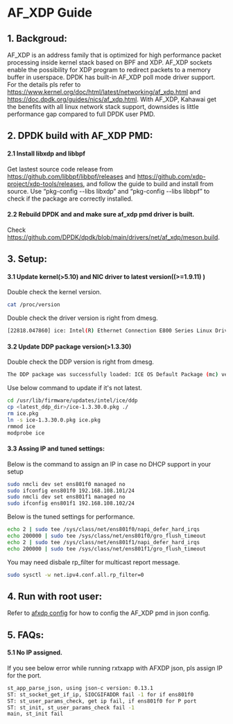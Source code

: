 # AF_XDP Guide

## 1. Backgroud:
AF_XDP is an address family that is optimized for high performance packet processing inside kernel stack based on BPF and XDP. AF_XDP sockets enable the possibility for XDP program to redirect packets to a memory buffer in userspace. DPDK has built-in AF_XDP poll mode driver support. For the details pls refer to https://www.kernel.org/doc/html/latest/networking/af_xdp.html and https://doc.dpdk.org/guides/nics/af_xdp.html. With AF_XDP, Kahawai get the benefits with all linux network stack support, downsides is little performance gap compared to full DPDK user PMD.

## 2. DPDK build with AF_XDP PMD:
#### 2.1 Install libxdp and libbpf
Get lastest source code release from https://github.com/libbpf/libbpf/releases and https://github.com/xdp-project/xdp-tools/releases, and follow the guide to build and install from source. Use “pkg-config --libs libxdp” and “pkg-config --libs libbpf” to check if the package are correctly installed.
#### 2.2 Rebuild DPDK and and make sure af_xdp pmd driver is built.
Check https://github.com/DPDK/dpdk/blob/main/drivers/net/af_xdp/meson.build.

## 3. Setup:
#### 3.1 Update kernel(>5.10) and NIC driver to latest version((>=1.9.11) )
Double check the kernel version.
```bash
cat /proc/version
```
Double check the driver version is right from dmesg.
```bash
[22818.047860] ice: Intel(R) Ethernet Connection E800 Series Linux Driver - version 1.9.11
```

#### 3.2 Update DDP package version(>1.3.30)
Double check the DDP version is right from dmesg.
```bash
The DDP package was successfully loaded: ICE OS Default Package (mc) version 1.3.30.0
```
Use below command to update if it's not latest.
```bash
cd /usr/lib/firmware/updates/intel/ice/ddp
cp <latest_ddp_dir>/ice-1.3.30.0.pkg ./
rm ice.pkg
ln -s ice-1.3.30.0.pkg ice.pkg
rmmod ice
modprobe ice
```

#### 3.3 Assing IP and tuned settings:
Below is the command to assign an IP in case no DHCP support in your setup
```bash
sudo nmcli dev set ens801f0 managed no
sudo ifconfig ens801f0 192.168.108.101/24
sudo nmcli dev set ens801f1 managed no
sudo ifconfig ens801f1 192.168.108.102/24
```
Below is the tuned settings for performance.
```bash
echo 2 | sudo tee /sys/class/net/ens801f0/napi_defer_hard_irqs
echo 200000 | sudo tee /sys/class/net/ens801f0/gro_flush_timeout
echo 2 | sudo tee /sys/class/net/ens801f1/napi_defer_hard_irqs
echo 200000 | sudo tee /sys/class/net/ens801f1/gro_flush_timeout
```
You may need disbale rp_filter for multicast report message.
```bash
sudo sysctl -w net.ipv4.conf.all.rp_filter=0
```

## 4. Run with root user:
Refer to [afxdp config](../tests/script/afxdp_json/) for how to config the AF_XDP pmd in json config.

## 5. FAQs:
#### 5.1 No IP assigned.
If you see below error while running rxtxapp with AFXDP json, pls assign IP for the port.
```bash
st_app_parse_json, using json-c version: 0.13.1
ST: st_socket_get_if_ip, SIOCGIFADDR fail -1 for if ens801f0
ST: st_user_params_check, get ip fail, if ens801f0 for P port
ST: st_init, st_user_params_check fail -1
main, st_init fail
```